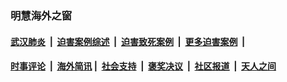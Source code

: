
### 明慧海外之窗

####  [武汉肺炎](indexes/365.md?t=07160101) &nbsp;|&nbsp;  [迫害案例综述](indexes/328.md?t=07160101) &nbsp;|&nbsp; [迫害致死案例](indexes/277.md?t=07160101)  &nbsp;|&nbsp; [更多迫害案例](indexes/81.md?t=07160101)  &nbsp;|&nbsp; 
####  [时事评论](indexes/19.md?t=07160101) &nbsp;|&nbsp; [海外简讯](indexes/245.md?t=07160101)&nbsp;|&nbsp;  [社会支持](indexes/140.md?t=07160101) &nbsp;|&nbsp; [褒奖决议](indexes/282.md?t=07160101) &nbsp;|&nbsp; [社区报道](indexes/91.md?t=07160101)  &nbsp;|&nbsp; [天人之间](indexes/78.md?t=07160101) 

